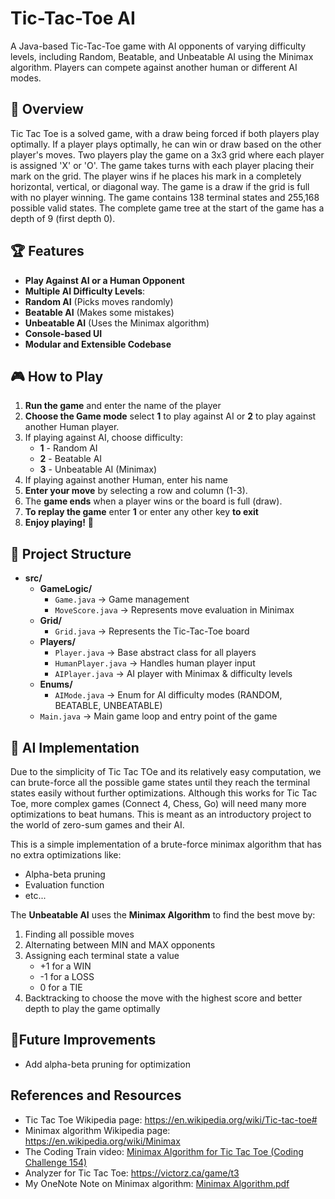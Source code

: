 # Tic-Tac-Toe AI

A Java-based Tic-Tac-Toe game with AI opponents of varying difficulty levels, including Random, Beatable, and Unbeatable AI using the Minimax algorithm. Players can compete against another human or different AI modes.

## 🚀 Overview 

Tic Tac Toe is a solved game, with a draw being forced if both players play optimally. If a player plays optimally, he can win or draw based on the other player's moves. Two players play the game on a 3x3 grid where each player is assigned 'X' or 'O'. The game takes turns with each player placing their mark on the grid. The player wins if he places his mark in a completely horizontal, vertical, or diagonal way. The game is a draw if the grid is full with no player winning. The game contains 138 terminal states and 255,168 possible valid states. The complete game tree at the start of the game has a depth of 9 (first depth 0).

## 🏆 Features 

-  **Play Against AI or a Human Opponent**  
-  **Multiple AI Difficulty Levels**:  
  - **Random AI**  (Picks moves randomly)  
  - **Beatable AI**  (Makes some mistakes)  
  - **Unbeatable AI**  (Uses the Minimax algorithm)  
-  **Console-based UI**  
-  **Modular and Extensible Codebase**  

## 🎮 How to Play 

1. **Run the game** and enter the name of the player
2. **Choose the Game mode** select **1** to play against AI or **2** to play against another Human player.
3. If playing against AI, choose difficulty:  
   - **1** - Random AI 
   - **2** - Beatable AI  
   - **3** - Unbeatable AI (Minimax)
4. If playing against another Human, enter his name
5. **Enter your move** by selecting a row and column (1-3).
6. The **game ends** when a player wins or the board is full (draw).
7. **To replay the game** enter **1** or enter any other key **to exit**
8. **Enjoy playing!** 🎉

## 📂 Project Structure
- **src/**
  - **GameLogic/**
    - `Game.java` → Game management
    - `MoveScore.java` → Represents move evaluation in Minimax
  - **Grid/**
    - `Grid.java` → Represents the Tic-Tac-Toe board
  - **Players/**
    - `Player.java` → Base abstract class for all players
    - `HumanPlayer.java` → Handles human player input
    - `AIPlayer.java` → AI player with Minimax & difficulty levels
  - **Enums/**
    - `AIMode.java` → Enum for AI difficulty modes (RANDOM, BEATABLE, UNBEATABLE)
  - `Main.java` → Main game loop and entry point of the game

## :robot: AI Implementation

Due to the simplicity of Tic Tac TOe and its relatively easy computation, we can brute-force all the possible game states until they reach the terminal states easily without further optimizations. Although this works for Tic Tac Toe, more complex games (Connect 4, Chess, Go) will need many more optimizations to beat humans. This is meant as an introductory project to the world of zero-sum games and their AI.

This is a simple implementation of a brute-force minimax algorithm that has no extra optimizations like:
- Alpha-beta pruning
- Evaluation function
- etc...

The **Unbeatable AI** uses the **Minimax Algorithm** to find the best move by:
1. Finding all possible moves
2. Alternating between MIN and MAX opponents
3. Assigning each terminal state a value
   - +1 for a WIN
   - -1 for a LOSS
   - 0 for a TIE
4. Backtracking to choose the move with the highest score and better depth to play the game optimally

## 📌Future Improvements
- Add alpha-beta pruning for optimization

## References and Resources
- Tic Tac Toe Wikipedia page: https://en.wikipedia.org/wiki/Tic-tac-toe#
- Minimax algorithm Wikipedia page: https://en.wikipedia.org/wiki/Minimax
- The Coding Train video: [Minimax Algorithm for Tic Tac Toe (Coding Challenge 154)](https://www.youtube.com/watch?v=trKjYdBASyQ&t=3s)
- Analyzer for Tic Tac Toe: https://victorz.ca/game/t3
- My OneNote Note on Minimax algorithm: [Minimax Algorithm.pdf](https://github.com/user-attachments/files/18633236/Minimax.Algorithm.pdf)
